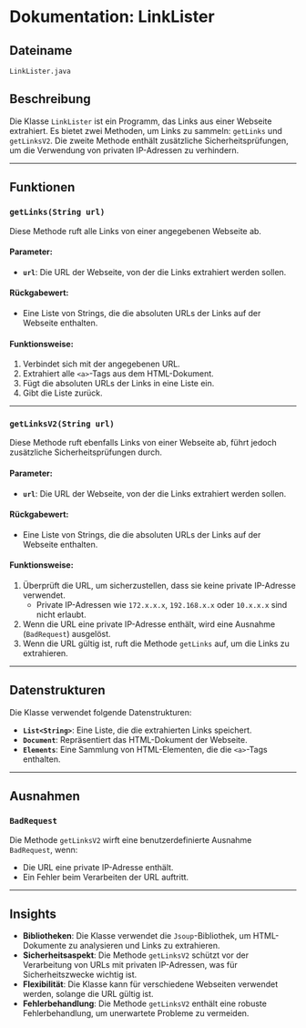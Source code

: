 # Dokumentation: LinkLister

## Dateiname
`LinkLister.java`

## Beschreibung
Die Klasse `LinkLister` ist ein Programm, das Links aus einer Webseite extrahiert. Es bietet zwei Methoden, um Links zu sammeln: `getLinks` und `getLinksV2`. Die zweite Methode enthält zusätzliche Sicherheitsprüfungen, um die Verwendung von privaten IP-Adressen zu verhindern.

---

## Funktionen

### `getLinks(String url)`
Diese Methode ruft alle Links von einer angegebenen Webseite ab.

#### Parameter:
- **`url`**: Die URL der Webseite, von der die Links extrahiert werden sollen.

#### Rückgabewert:
- Eine Liste von Strings, die die absoluten URLs der Links auf der Webseite enthalten.

#### Funktionsweise:
1. Verbindet sich mit der angegebenen URL.
2. Extrahiert alle `<a>`-Tags aus dem HTML-Dokument.
3. Fügt die absoluten URLs der Links in eine Liste ein.
4. Gibt die Liste zurück.

---

### `getLinksV2(String url)`
Diese Methode ruft ebenfalls Links von einer Webseite ab, führt jedoch zusätzliche Sicherheitsprüfungen durch.

#### Parameter:
- **`url`**: Die URL der Webseite, von der die Links extrahiert werden sollen.

#### Rückgabewert:
- Eine Liste von Strings, die die absoluten URLs der Links auf der Webseite enthalten.

#### Funktionsweise:
1. Überprüft die URL, um sicherzustellen, dass sie keine private IP-Adresse verwendet.
   - Private IP-Adressen wie `172.x.x.x`, `192.168.x.x` oder `10.x.x.x` sind nicht erlaubt.
2. Wenn die URL eine private IP-Adresse enthält, wird eine Ausnahme (`BadRequest`) ausgelöst.
3. Wenn die URL gültig ist, ruft die Methode `getLinks` auf, um die Links zu extrahieren.

---

## Datenstrukturen
Die Klasse verwendet folgende Datenstrukturen:
- **`List<String>`**: Eine Liste, die die extrahierten Links speichert.
- **`Document`**: Repräsentiert das HTML-Dokument der Webseite.
- **`Elements`**: Eine Sammlung von HTML-Elementen, die die `<a>`-Tags enthalten.

---

## Ausnahmen
### `BadRequest`
Die Methode `getLinksV2` wirft eine benutzerdefinierte Ausnahme `BadRequest`, wenn:
- Die URL eine private IP-Adresse enthält.
- Ein Fehler beim Verarbeiten der URL auftritt.

---

## Insights
- **Bibliotheken**: Die Klasse verwendet die `Jsoup`-Bibliothek, um HTML-Dokumente zu analysieren und Links zu extrahieren.
- **Sicherheitsaspekt**: Die Methode `getLinksV2` schützt vor der Verarbeitung von URLs mit privaten IP-Adressen, was für Sicherheitszwecke wichtig ist.
- **Flexibilität**: Die Klasse kann für verschiedene Webseiten verwendet werden, solange die URL gültig ist.
- **Fehlerbehandlung**: Die Methode `getLinksV2` enthält eine robuste Fehlerbehandlung, um unerwartete Probleme zu vermeiden.
